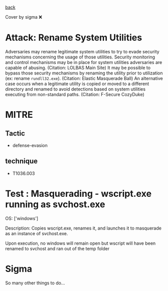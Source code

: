 [back](../index.md)

Cover by sigma :x: 

# Attack: Rename System Utilities

 Adversaries may rename legitimate system utilities to try to evade security mechanisms concerning the usage of those utilities. Security monitoring and control mechanisms may be in place for system utilities adversaries are capable of abusing. (Citation: LOLBAS Main Site) It may be possible to bypass those security mechanisms by renaming the utility prior to utilization (ex: rename <code>rundll32.exe</code>). (Citation: Elastic Masquerade Ball) An alternative case occurs when a legitimate utility is copied or moved to a different directory and renamed to avoid detections based on system utilities executing from non-standard paths. (Citation: F-Secure CozyDuke)

# MITRE
## Tactic
  - defense-evasion

## technique
  - T1036.003

# Test : Masquerading - wscript.exe running as svchost.exe

OS: ['windows']

Description: Copies wscript.exe, renames it, and launches it to masquerade as an instance of svchost.exe.

Upon execution, no windows will remain open but wscript will have been renamed to svchost and ran out of the temp folder


# Sigma

 So many other things to do...